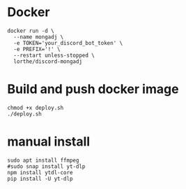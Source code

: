 # Docker

```
docker run -d \
  --name mongadj \
  -e TOKEN='your_discord_bot_token' \
  -e PREFIX='!' \
  --restart unless-stopped \
  lorthe/discord-mongadj
```

# Build and push docker image
```
chmod +x deploy.sh  
./deploy.sh  
```


# manual install

```
sudo apt install ffmpeg
#sudo snap install yt-dlp
npm install ytdl-core  
pip install -U yt-dlp  
```



